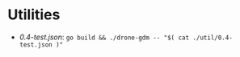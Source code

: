Utilities
=========
 - *0.4-test.json*: `go build && ./drone-gdm -- "$( cat ./util/0.4-test.json )"`

